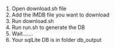 1) Open download.sh file
2) Add the IMDB file you want to download
3) Run download.sh
4) Run run.sh to generate the DB
5) Wait.......
6) Your sqlLite DB is in folder db_output